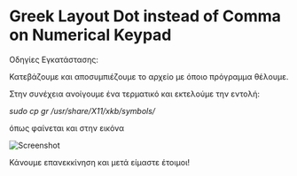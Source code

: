 # Greek Layout Dot instead of Comma on Numerical Keypad

Οδηγίες Εγκατάστασης:

Κατεβάζουμε και αποσυμπιέζουμε το αρχείο με όποιο πρόγραμμα θέλουμε.

Στην συνέχεια ανοίγουμε ένα τερματικό και εκτελούμε την εντολή:
 
*sudo cp gr /usr/share/X11/xkb/symbols/*

όπως φαίνεται και στην εικόνα 

![Screenshot](https://i.imgur.com/74FBGUW.png)

Κάνουμε επανεκκίνηση και μετά είμαστε έτοιμοι!



